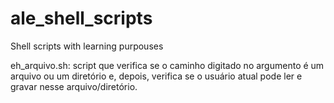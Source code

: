 # ale_shell_scripts
Shell scripts with learning purpouses

eh_arquivo.sh:
  script que verifica se o caminho digitado no argumento é um arquivo ou um diretório e, depois, verifica se o usuário atual pode ler e gravar nesse arquivo/diretório.
